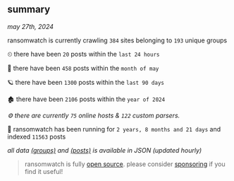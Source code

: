
## summary
_may 27th, 2024_

ransomwatch is currently crawling `384` sites belonging to `193` unique groups

⏲ there have been `20` posts within the `last 24 hours`

🦈 there have been `458` posts within the `month of may`

🪐 there have been `1300` posts within the `last 90 days`

🏚 there have been `2106` posts within the `year of 2024`

_⚙️ there are currently `75` online hosts & `122` custom parsers._

🦕 ransomwatch has been running for `2 years, 8 months and 21 days` and indexed `11563` posts

_all data  [(groups)](http://ransomwhat.telemetry.ltd/groups) and [(posts)](http://ransomwhat.telemetry.ltd/posts) is available in JSON (updated hourly)_

> ransomwatch is fully [open source](https://github.com/joshhighet/ransomwatch#ransomwatch--). please consider [sponsoring](https://github.com/sponsors/joshhighet) if you find it useful!

